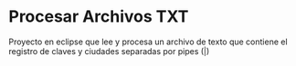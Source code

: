 # Procesar Archivos TXT
Proyecto en eclipse que lee y procesa un archivo de texto que contiene el registro de claves y ciudades separadas por pipes (|)
